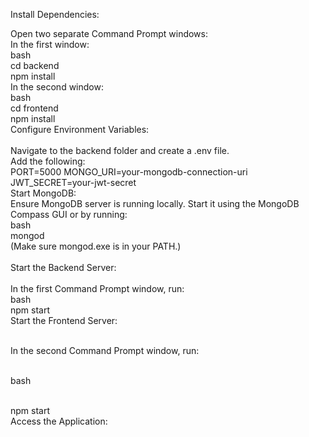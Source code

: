 Install Dependencies:
<br>

Open two separate Command Prompt windows:
<br>
In the first window:
<br>
bash
<br>
cd backend
<br>
npm install
<br>
In the second window:
<br>
bash
<br>
cd frontend
<br>
npm install
<br>
Configure Environment Variables:
<br>
<br>
Navigate to the backend folder and create a .env file.
<br>
Add the following:
<br>
PORT=5000
MONGO_URI=your-mongodb-connection-uri
JWT_SECRET=your-jwt-secret
<br>
Start MongoDB:
<br>
Ensure MongoDB server is running locally. Start it using the MongoDB Compass GUI or by running:
<br>
bash
<br>
mongod
<br>
(Make sure mongod.exe is in your PATH.)
<br>
<br>
Start the Backend Server:
<br>
<br>In the first Command Prompt window, run:
<br>
bash
<br>
npm start
<br>
Start the Frontend Server:

<br>
In the second Command Prompt window, run:

<br>bash

<br>
npm start
<br>
Access the Application:
